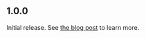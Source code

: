 1.0.0
-----

Initial release. See [the blog post](https://www.channable.com/tech/heliclockter-timezone-aware-datetimes-in-python) to learn more.